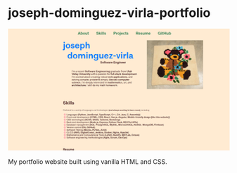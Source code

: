 # joseph-dominguez-virla-portfolio

![Portfolio Screenshot](/images/screenshot.png)

My portfolio website built using vanilla HTML and CSS.
